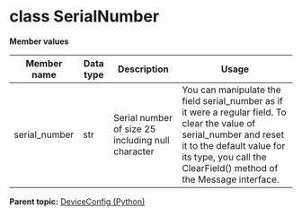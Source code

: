 # class SerialNumber

 **Member values** 

|Member name|Data type|Description|Usage|
|-----------|---------|-----------|-----|
|serial\_number|str|Serial number of size 25 including null character|You can manipulate the field serial\_number as if it were a regular field. To clear the value of serial\_number and reset it to the default value for its type, you call the ClearField\(\) method of the Message interface.|

**Parent topic:** [DeviceConfig \(Python\)](../../summary_pages/DeviceConfig.md)

